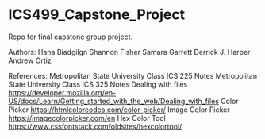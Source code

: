# ICS499_Capstone_Project
Repo for final capstone group project.

Authors:
Hana Biadgilgn
Shannon Fisher
Samara Garrett
Derrick J. Harper
Andrew Ortiz

References:
Metropolitan State University Class ICS 225 Notes
Metropolitan State University Class ICS 325 Notes
Dealing with files https://developer.mozilla.org/en-US/docs/Learn/Getting_started_with_the_web/Dealing_with_files
Color Picker https://htmlcolorcodes.com/color-picker/
Image Color Picker https://imagecolorpicker.com/en
Hex Color Tool https://www.cssfontstack.com/oldsites/hexcolortool/